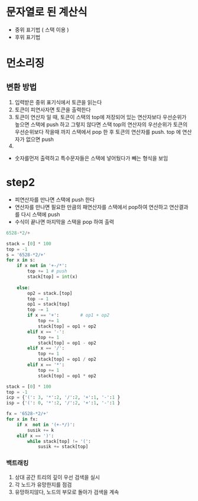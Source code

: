 # 문자열로 된 계산식
- 중위 표기법 ( 스택 이용 )
- 후위 표기법

# 먼소리징

## 변환 방법
1. 입력받은 중위 표기식에서 토큰을 읽는다
2. 토큰이 피연사자면 토큰을 출력한다
3. 토큰이 연산자 일 때, 토큰이 스택의 top에 저장되어 있는 연산자보다 우선순위가 높으면
스택에 push 하고 그렇지 않다면 스택 top의 연산자의 우선순위가 토큰의 우선순위보다 작을때 까지
   스택에서 pop 한 후 토큰의 연산자를 push.
   top 에 연산자가 없으면 push
4.  

- 숫자를먼저 출력하고 특수문자들은 스택에 넣어뒀다가 빼는 형식을 보임


# step2
- 피연산자를 만나면 스택에 push 한다
- 연산자를 만나면 필요한 만큼의 패연산자를 스택에서 pop하여 연산하고 연산결과를 다시 
스택에 push
- 수식이 끝나면 마지막을 스택을 pop 하여 출력 

```python
6528-*2/+
```
```python
stack = [0] * 100
top = -1
s = '6528-*2/+'
for x in s:
    if x not in '+-/*':
        top += 1 # push
        stack[top] = int(x)
       
    else:
        op2 = stack.[top]
        top -= 1
        op1 = stack[top]
        top -= 1
        if x == '+':        # op1 + op2
            top += 1
            stack[top] = op1 + op2
        elif x == '-':
            top += 1
            stack[top] = op1 - op2
        elif x == '/':
            top += 1
            stack[top] = op1 / op2
        elif x == '*':
            top += 1
            stack[top] = op1 * op2
```

```python
stack = [0] * 100
top = -1
icp = {'(': 3, '*':2, '/':2, '+':1, '-':1 }
isp = {'(': 0, '*':2, '/':2, '+':1, '-':1 }

fx = '6528-*2/+'
for x in fx:
    if x  not in '(+-*/)':
        susik += k 
    elif x == ')':
        while stack[top] != '(':
            susik += stack[top]

```

### 백트래킹
1. 상대 공간 트리의 깊이 우선 검색을 실시
2. 각 노드가 유망한지를 점검
3. 유망하지않다, 노드의 부모로 돌아가 검색을 계속
